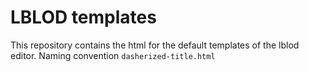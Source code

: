 # LBLOD templates

This repository contains the html for the default templates of the lblod editor.
Naming convention `dasherized-title.html`
